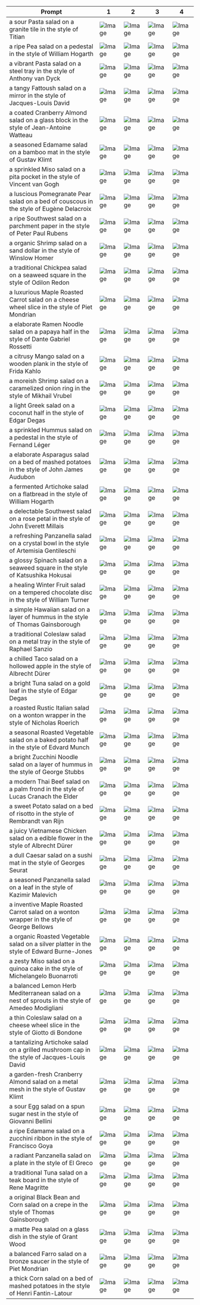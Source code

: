 | Prompt | 1 | 2 | 3 | 4 |
|-|-|-|-|-|
| a sour Pasta salad on a granite tile in the style of Titian | ![Image](https://salad-benchmark-public-assets.s3.us-east-2.amazonaws.com/sdxl/e858f69b-40b6-474b-b3b3-2bfc68a32194-0.jpg) | ![Image](https://salad-benchmark-public-assets.s3.us-east-2.amazonaws.com/sdxl/e858f69b-40b6-474b-b3b3-2bfc68a32194-1.jpg) | ![Image](https://salad-benchmark-public-assets.s3.us-east-2.amazonaws.com/sdxl/e858f69b-40b6-474b-b3b3-2bfc68a32194-2.jpg) | ![Image](https://salad-benchmark-public-assets.s3.us-east-2.amazonaws.com/sdxl/e858f69b-40b6-474b-b3b3-2bfc68a32194-3.jpg) |
| a ripe Pea salad on a pedestal in the style of William Hogarth | ![Image](https://salad-benchmark-public-assets.s3.us-east-2.amazonaws.com/sdxl/2e58ac1b-e3bc-4e01-9c34-ba49aedc6fe6-0.jpg) | ![Image](https://salad-benchmark-public-assets.s3.us-east-2.amazonaws.com/sdxl/2e58ac1b-e3bc-4e01-9c34-ba49aedc6fe6-1.jpg) | ![Image](https://salad-benchmark-public-assets.s3.us-east-2.amazonaws.com/sdxl/2e58ac1b-e3bc-4e01-9c34-ba49aedc6fe6-2.jpg) | ![Image](https://salad-benchmark-public-assets.s3.us-east-2.amazonaws.com/sdxl/2e58ac1b-e3bc-4e01-9c34-ba49aedc6fe6-3.jpg) |
| a vibrant Pasta salad on a steel tray in the style of Anthony van Dyck | ![Image](https://salad-benchmark-public-assets.s3.us-east-2.amazonaws.com/sdxl/168aeb59-c8d4-4fd5-9db9-b5cfb577a478-0.jpg) | ![Image](https://salad-benchmark-public-assets.s3.us-east-2.amazonaws.com/sdxl/168aeb59-c8d4-4fd5-9db9-b5cfb577a478-1.jpg) | ![Image](https://salad-benchmark-public-assets.s3.us-east-2.amazonaws.com/sdxl/168aeb59-c8d4-4fd5-9db9-b5cfb577a478-2.jpg) | ![Image](https://salad-benchmark-public-assets.s3.us-east-2.amazonaws.com/sdxl/168aeb59-c8d4-4fd5-9db9-b5cfb577a478-3.jpg) |
| a tangy Fattoush salad on a mirror in the style of Jacques-Louis David | ![Image](https://salad-benchmark-public-assets.s3.us-east-2.amazonaws.com/sdxl/5c4f09c4-f274-4b6c-9f9f-4b34948550f2-0.jpg) | ![Image](https://salad-benchmark-public-assets.s3.us-east-2.amazonaws.com/sdxl/5c4f09c4-f274-4b6c-9f9f-4b34948550f2-1.jpg) | ![Image](https://salad-benchmark-public-assets.s3.us-east-2.amazonaws.com/sdxl/5c4f09c4-f274-4b6c-9f9f-4b34948550f2-2.jpg) | ![Image](https://salad-benchmark-public-assets.s3.us-east-2.amazonaws.com/sdxl/5c4f09c4-f274-4b6c-9f9f-4b34948550f2-3.jpg) |
| a coated Cranberry Almond salad on a glass block in the style of Jean-Antoine Watteau | ![Image](https://salad-benchmark-public-assets.s3.us-east-2.amazonaws.com/sdxl/0215aae6-012d-409c-9cc6-419cdd50b440-0.jpg) | ![Image](https://salad-benchmark-public-assets.s3.us-east-2.amazonaws.com/sdxl/0215aae6-012d-409c-9cc6-419cdd50b440-1.jpg) | ![Image](https://salad-benchmark-public-assets.s3.us-east-2.amazonaws.com/sdxl/0215aae6-012d-409c-9cc6-419cdd50b440-2.jpg) | ![Image](https://salad-benchmark-public-assets.s3.us-east-2.amazonaws.com/sdxl/0215aae6-012d-409c-9cc6-419cdd50b440-3.jpg) |
| a seasoned Edamame salad on a bamboo mat in the style of Gustav Klimt | ![Image](https://salad-benchmark-public-assets.s3.us-east-2.amazonaws.com/sdxl/6fcf4e14-24ac-43aa-b448-0aa655fc0c68-0.jpg) | ![Image](https://salad-benchmark-public-assets.s3.us-east-2.amazonaws.com/sdxl/6fcf4e14-24ac-43aa-b448-0aa655fc0c68-1.jpg) | ![Image](https://salad-benchmark-public-assets.s3.us-east-2.amazonaws.com/sdxl/6fcf4e14-24ac-43aa-b448-0aa655fc0c68-2.jpg) | ![Image](https://salad-benchmark-public-assets.s3.us-east-2.amazonaws.com/sdxl/6fcf4e14-24ac-43aa-b448-0aa655fc0c68-3.jpg) |
| a sprinkled Miso salad on a pita pocket in the style of Vincent van Gogh | ![Image](https://salad-benchmark-public-assets.s3.us-east-2.amazonaws.com/sdxl/33a8eb94-3ce4-4225-b0ac-9c6b24a00453-0.jpg) | ![Image](https://salad-benchmark-public-assets.s3.us-east-2.amazonaws.com/sdxl/33a8eb94-3ce4-4225-b0ac-9c6b24a00453-1.jpg) | ![Image](https://salad-benchmark-public-assets.s3.us-east-2.amazonaws.com/sdxl/33a8eb94-3ce4-4225-b0ac-9c6b24a00453-2.jpg) | ![Image](https://salad-benchmark-public-assets.s3.us-east-2.amazonaws.com/sdxl/33a8eb94-3ce4-4225-b0ac-9c6b24a00453-3.jpg) |
| a luscious Pomegranate Pear salad on a bed of couscous in the style of Eugène Delacroix | ![Image](https://salad-benchmark-public-assets.s3.us-east-2.amazonaws.com/sdxl/951ba643-fc18-4b71-85dc-ecc6c1ef6495-0.jpg) | ![Image](https://salad-benchmark-public-assets.s3.us-east-2.amazonaws.com/sdxl/951ba643-fc18-4b71-85dc-ecc6c1ef6495-1.jpg) | ![Image](https://salad-benchmark-public-assets.s3.us-east-2.amazonaws.com/sdxl/951ba643-fc18-4b71-85dc-ecc6c1ef6495-2.jpg) | ![Image](https://salad-benchmark-public-assets.s3.us-east-2.amazonaws.com/sdxl/951ba643-fc18-4b71-85dc-ecc6c1ef6495-3.jpg) |
| a ripe Southwest salad on a parchment paper in the style of Peter Paul Rubens | ![Image](https://salad-benchmark-public-assets.s3.us-east-2.amazonaws.com/sdxl/e8be6d5d-1e33-45f8-a97e-20e74e56163f-0.jpg) | ![Image](https://salad-benchmark-public-assets.s3.us-east-2.amazonaws.com/sdxl/e8be6d5d-1e33-45f8-a97e-20e74e56163f-1.jpg) | ![Image](https://salad-benchmark-public-assets.s3.us-east-2.amazonaws.com/sdxl/e8be6d5d-1e33-45f8-a97e-20e74e56163f-2.jpg) | ![Image](https://salad-benchmark-public-assets.s3.us-east-2.amazonaws.com/sdxl/e8be6d5d-1e33-45f8-a97e-20e74e56163f-3.jpg) |
| a organic Shrimp salad on a sand dollar in the style of Winslow Homer | ![Image](https://salad-benchmark-public-assets.s3.us-east-2.amazonaws.com/sdxl/17f42e9b-845a-4d6f-9080-fc7f64a4ccea-0.jpg) | ![Image](https://salad-benchmark-public-assets.s3.us-east-2.amazonaws.com/sdxl/17f42e9b-845a-4d6f-9080-fc7f64a4ccea-1.jpg) | ![Image](https://salad-benchmark-public-assets.s3.us-east-2.amazonaws.com/sdxl/17f42e9b-845a-4d6f-9080-fc7f64a4ccea-2.jpg) | ![Image](https://salad-benchmark-public-assets.s3.us-east-2.amazonaws.com/sdxl/17f42e9b-845a-4d6f-9080-fc7f64a4ccea-3.jpg) |
| a traditional Chickpea salad on a seaweed square in the style of Odilon Redon | ![Image](https://salad-benchmark-public-assets.s3.us-east-2.amazonaws.com/sdxl/2b243ea0-8a2f-496d-b4f7-159007b0edba-0.jpg) | ![Image](https://salad-benchmark-public-assets.s3.us-east-2.amazonaws.com/sdxl/2b243ea0-8a2f-496d-b4f7-159007b0edba-1.jpg) | ![Image](https://salad-benchmark-public-assets.s3.us-east-2.amazonaws.com/sdxl/2b243ea0-8a2f-496d-b4f7-159007b0edba-2.jpg) | ![Image](https://salad-benchmark-public-assets.s3.us-east-2.amazonaws.com/sdxl/2b243ea0-8a2f-496d-b4f7-159007b0edba-3.jpg) |
| a luxurious Maple Roasted Carrot salad on a cheese wheel slice in the style of Piet Mondrian | ![Image](https://salad-benchmark-public-assets.s3.us-east-2.amazonaws.com/sdxl/5829a8c8-49d5-4ea6-b575-a9acffc9ae3e-0.jpg) | ![Image](https://salad-benchmark-public-assets.s3.us-east-2.amazonaws.com/sdxl/5829a8c8-49d5-4ea6-b575-a9acffc9ae3e-1.jpg) | ![Image](https://salad-benchmark-public-assets.s3.us-east-2.amazonaws.com/sdxl/5829a8c8-49d5-4ea6-b575-a9acffc9ae3e-2.jpg) | ![Image](https://salad-benchmark-public-assets.s3.us-east-2.amazonaws.com/sdxl/5829a8c8-49d5-4ea6-b575-a9acffc9ae3e-3.jpg) |
| a elaborate Ramen Noodle salad on a papaya half in the style of Dante Gabriel Rossetti | ![Image](https://salad-benchmark-public-assets.s3.us-east-2.amazonaws.com/sdxl/8a71d0cb-8481-4722-ae80-ab2d65f50119-0.jpg) | ![Image](https://salad-benchmark-public-assets.s3.us-east-2.amazonaws.com/sdxl/8a71d0cb-8481-4722-ae80-ab2d65f50119-1.jpg) | ![Image](https://salad-benchmark-public-assets.s3.us-east-2.amazonaws.com/sdxl/8a71d0cb-8481-4722-ae80-ab2d65f50119-2.jpg) | ![Image](https://salad-benchmark-public-assets.s3.us-east-2.amazonaws.com/sdxl/8a71d0cb-8481-4722-ae80-ab2d65f50119-3.jpg) |
| a citrusy Mango salad on a wooden plank in the style of Frida Kahlo | ![Image](https://salad-benchmark-public-assets.s3.us-east-2.amazonaws.com/sdxl/fe3d6b9a-6f0a-4205-a75f-9d32b42ece31-0.jpg) | ![Image](https://salad-benchmark-public-assets.s3.us-east-2.amazonaws.com/sdxl/fe3d6b9a-6f0a-4205-a75f-9d32b42ece31-1.jpg) | ![Image](https://salad-benchmark-public-assets.s3.us-east-2.amazonaws.com/sdxl/fe3d6b9a-6f0a-4205-a75f-9d32b42ece31-2.jpg) | ![Image](https://salad-benchmark-public-assets.s3.us-east-2.amazonaws.com/sdxl/fe3d6b9a-6f0a-4205-a75f-9d32b42ece31-3.jpg) |
| a moreish Shrimp salad on a caramelized onion ring in the style of Mikhail Vrubel | ![Image](https://salad-benchmark-public-assets.s3.us-east-2.amazonaws.com/sdxl/5cae3628-2ff8-4eb3-897e-236e083343e6-0.jpg) | ![Image](https://salad-benchmark-public-assets.s3.us-east-2.amazonaws.com/sdxl/5cae3628-2ff8-4eb3-897e-236e083343e6-1.jpg) | ![Image](https://salad-benchmark-public-assets.s3.us-east-2.amazonaws.com/sdxl/5cae3628-2ff8-4eb3-897e-236e083343e6-2.jpg) | ![Image](https://salad-benchmark-public-assets.s3.us-east-2.amazonaws.com/sdxl/5cae3628-2ff8-4eb3-897e-236e083343e6-3.jpg) |
| a light Greek salad on a coconut half in the style of Edgar Degas | ![Image](https://salad-benchmark-public-assets.s3.us-east-2.amazonaws.com/sdxl/eb9a695b-0099-46d2-9148-039610817689-0.jpg) | ![Image](https://salad-benchmark-public-assets.s3.us-east-2.amazonaws.com/sdxl/eb9a695b-0099-46d2-9148-039610817689-1.jpg) | ![Image](https://salad-benchmark-public-assets.s3.us-east-2.amazonaws.com/sdxl/eb9a695b-0099-46d2-9148-039610817689-2.jpg) | ![Image](https://salad-benchmark-public-assets.s3.us-east-2.amazonaws.com/sdxl/eb9a695b-0099-46d2-9148-039610817689-3.jpg) |
| a sprinkled Hummus salad on a pedestal in the style of Fernand Léger | ![Image](https://salad-benchmark-public-assets.s3.us-east-2.amazonaws.com/sdxl/146ba677-ebb6-4049-a6b9-dc9c9cd3e058-0.jpg) | ![Image](https://salad-benchmark-public-assets.s3.us-east-2.amazonaws.com/sdxl/146ba677-ebb6-4049-a6b9-dc9c9cd3e058-1.jpg) | ![Image](https://salad-benchmark-public-assets.s3.us-east-2.amazonaws.com/sdxl/146ba677-ebb6-4049-a6b9-dc9c9cd3e058-2.jpg) | ![Image](https://salad-benchmark-public-assets.s3.us-east-2.amazonaws.com/sdxl/146ba677-ebb6-4049-a6b9-dc9c9cd3e058-3.jpg) |
| a elaborate Asparagus salad on a bed of mashed potatoes in the style of John James Audubon | ![Image](https://salad-benchmark-public-assets.s3.us-east-2.amazonaws.com/sdxl/12630fc7-1d4d-4d88-affe-846111f959f5-0.jpg) | ![Image](https://salad-benchmark-public-assets.s3.us-east-2.amazonaws.com/sdxl/12630fc7-1d4d-4d88-affe-846111f959f5-1.jpg) | ![Image](https://salad-benchmark-public-assets.s3.us-east-2.amazonaws.com/sdxl/12630fc7-1d4d-4d88-affe-846111f959f5-2.jpg) | ![Image](https://salad-benchmark-public-assets.s3.us-east-2.amazonaws.com/sdxl/12630fc7-1d4d-4d88-affe-846111f959f5-3.jpg) |
| a fermented Artichoke salad on a flatbread in the style of William Hogarth | ![Image](https://salad-benchmark-public-assets.s3.us-east-2.amazonaws.com/sdxl/8ca7de0f-9eff-42df-8cd3-ca51f95a3928-0.jpg) | ![Image](https://salad-benchmark-public-assets.s3.us-east-2.amazonaws.com/sdxl/8ca7de0f-9eff-42df-8cd3-ca51f95a3928-1.jpg) | ![Image](https://salad-benchmark-public-assets.s3.us-east-2.amazonaws.com/sdxl/8ca7de0f-9eff-42df-8cd3-ca51f95a3928-2.jpg) | ![Image](https://salad-benchmark-public-assets.s3.us-east-2.amazonaws.com/sdxl/8ca7de0f-9eff-42df-8cd3-ca51f95a3928-3.jpg) |
| a delectable Southwest salad on a rose petal in the style of John Everett Millais | ![Image](https://salad-benchmark-public-assets.s3.us-east-2.amazonaws.com/sdxl/e737297f-2092-4857-a195-1800aed41445-0.jpg) | ![Image](https://salad-benchmark-public-assets.s3.us-east-2.amazonaws.com/sdxl/e737297f-2092-4857-a195-1800aed41445-1.jpg) | ![Image](https://salad-benchmark-public-assets.s3.us-east-2.amazonaws.com/sdxl/e737297f-2092-4857-a195-1800aed41445-2.jpg) | ![Image](https://salad-benchmark-public-assets.s3.us-east-2.amazonaws.com/sdxl/e737297f-2092-4857-a195-1800aed41445-3.jpg) |
| a refreshing Panzanella salad on a crystal bowl in the style of Artemisia Gentileschi | ![Image](https://salad-benchmark-public-assets.s3.us-east-2.amazonaws.com/sdxl/539ddcef-753d-40e2-a39a-635c4d5131c6-0.jpg) | ![Image](https://salad-benchmark-public-assets.s3.us-east-2.amazonaws.com/sdxl/539ddcef-753d-40e2-a39a-635c4d5131c6-1.jpg) | ![Image](https://salad-benchmark-public-assets.s3.us-east-2.amazonaws.com/sdxl/539ddcef-753d-40e2-a39a-635c4d5131c6-2.jpg) | ![Image](https://salad-benchmark-public-assets.s3.us-east-2.amazonaws.com/sdxl/539ddcef-753d-40e2-a39a-635c4d5131c6-3.jpg) |
| a glossy Spinach salad on a seaweed square in the style of Katsushika Hokusai | ![Image](https://salad-benchmark-public-assets.s3.us-east-2.amazonaws.com/sdxl/62441bd8-f4c3-4633-acd8-134bcfe9096c-0.jpg) | ![Image](https://salad-benchmark-public-assets.s3.us-east-2.amazonaws.com/sdxl/62441bd8-f4c3-4633-acd8-134bcfe9096c-1.jpg) | ![Image](https://salad-benchmark-public-assets.s3.us-east-2.amazonaws.com/sdxl/62441bd8-f4c3-4633-acd8-134bcfe9096c-2.jpg) | ![Image](https://salad-benchmark-public-assets.s3.us-east-2.amazonaws.com/sdxl/62441bd8-f4c3-4633-acd8-134bcfe9096c-3.jpg) |
| a healing Winter Fruit salad on a tempered chocolate disc in the style of William Turner | ![Image](https://salad-benchmark-public-assets.s3.us-east-2.amazonaws.com/sdxl/a64a9219-c17b-458d-b574-4624b6330d38-0.jpg) | ![Image](https://salad-benchmark-public-assets.s3.us-east-2.amazonaws.com/sdxl/a64a9219-c17b-458d-b574-4624b6330d38-1.jpg) | ![Image](https://salad-benchmark-public-assets.s3.us-east-2.amazonaws.com/sdxl/a64a9219-c17b-458d-b574-4624b6330d38-2.jpg) | ![Image](https://salad-benchmark-public-assets.s3.us-east-2.amazonaws.com/sdxl/a64a9219-c17b-458d-b574-4624b6330d38-3.jpg) |
| a simple Hawaiian salad on a layer of hummus in the style of Thomas Gainsborough | ![Image](https://salad-benchmark-public-assets.s3.us-east-2.amazonaws.com/sdxl/5954dd90-ad30-4acc-86dc-e7cb1f8985dc-0.jpg) | ![Image](https://salad-benchmark-public-assets.s3.us-east-2.amazonaws.com/sdxl/5954dd90-ad30-4acc-86dc-e7cb1f8985dc-1.jpg) | ![Image](https://salad-benchmark-public-assets.s3.us-east-2.amazonaws.com/sdxl/5954dd90-ad30-4acc-86dc-e7cb1f8985dc-2.jpg) | ![Image](https://salad-benchmark-public-assets.s3.us-east-2.amazonaws.com/sdxl/5954dd90-ad30-4acc-86dc-e7cb1f8985dc-3.jpg) |
| a traditional Coleslaw salad on a metal tray in the style of Raphael Sanzio | ![Image](https://salad-benchmark-public-assets.s3.us-east-2.amazonaws.com/sdxl/9cb2fc1e-edea-4938-bb21-5ec364bc4ede-0.jpg) | ![Image](https://salad-benchmark-public-assets.s3.us-east-2.amazonaws.com/sdxl/9cb2fc1e-edea-4938-bb21-5ec364bc4ede-1.jpg) | ![Image](https://salad-benchmark-public-assets.s3.us-east-2.amazonaws.com/sdxl/9cb2fc1e-edea-4938-bb21-5ec364bc4ede-2.jpg) | ![Image](https://salad-benchmark-public-assets.s3.us-east-2.amazonaws.com/sdxl/9cb2fc1e-edea-4938-bb21-5ec364bc4ede-3.jpg) |
| a chilled Taco salad on a hollowed apple in the style of Albrecht Dürer | ![Image](https://salad-benchmark-public-assets.s3.us-east-2.amazonaws.com/sdxl/58b2f91f-016a-4689-a087-16b7d43a4579-0.jpg) | ![Image](https://salad-benchmark-public-assets.s3.us-east-2.amazonaws.com/sdxl/58b2f91f-016a-4689-a087-16b7d43a4579-1.jpg) | ![Image](https://salad-benchmark-public-assets.s3.us-east-2.amazonaws.com/sdxl/58b2f91f-016a-4689-a087-16b7d43a4579-2.jpg) | ![Image](https://salad-benchmark-public-assets.s3.us-east-2.amazonaws.com/sdxl/58b2f91f-016a-4689-a087-16b7d43a4579-3.jpg) |
| a bright Tuna salad on a gold leaf in the style of Edgar Degas | ![Image](https://salad-benchmark-public-assets.s3.us-east-2.amazonaws.com/sdxl/e5e14fb6-f342-4624-8f6b-ae51d50585bb-0.jpg) | ![Image](https://salad-benchmark-public-assets.s3.us-east-2.amazonaws.com/sdxl/e5e14fb6-f342-4624-8f6b-ae51d50585bb-1.jpg) | ![Image](https://salad-benchmark-public-assets.s3.us-east-2.amazonaws.com/sdxl/e5e14fb6-f342-4624-8f6b-ae51d50585bb-2.jpg) | ![Image](https://salad-benchmark-public-assets.s3.us-east-2.amazonaws.com/sdxl/e5e14fb6-f342-4624-8f6b-ae51d50585bb-3.jpg) |
| a roasted Rustic Italian salad on a wonton wrapper in the style of Nicholas Roerich | ![Image](https://salad-benchmark-public-assets.s3.us-east-2.amazonaws.com/sdxl/a37f6647-9d4b-418d-849a-d85c58215fa5-0.jpg) | ![Image](https://salad-benchmark-public-assets.s3.us-east-2.amazonaws.com/sdxl/a37f6647-9d4b-418d-849a-d85c58215fa5-1.jpg) | ![Image](https://salad-benchmark-public-assets.s3.us-east-2.amazonaws.com/sdxl/a37f6647-9d4b-418d-849a-d85c58215fa5-2.jpg) | ![Image](https://salad-benchmark-public-assets.s3.us-east-2.amazonaws.com/sdxl/a37f6647-9d4b-418d-849a-d85c58215fa5-3.jpg) |
| a seasonal Roasted Vegetable salad on a baked potato half in the style of Edvard Munch | ![Image](https://salad-benchmark-public-assets.s3.us-east-2.amazonaws.com/sdxl/9b18d329-4ee3-4f3b-9791-647d18cb65fc-0.jpg) | ![Image](https://salad-benchmark-public-assets.s3.us-east-2.amazonaws.com/sdxl/9b18d329-4ee3-4f3b-9791-647d18cb65fc-1.jpg) | ![Image](https://salad-benchmark-public-assets.s3.us-east-2.amazonaws.com/sdxl/9b18d329-4ee3-4f3b-9791-647d18cb65fc-2.jpg) | ![Image](https://salad-benchmark-public-assets.s3.us-east-2.amazonaws.com/sdxl/9b18d329-4ee3-4f3b-9791-647d18cb65fc-3.jpg) |
| a bright Zucchini Noodle salad on a layer of hummus in the style of George Stubbs | ![Image](https://salad-benchmark-public-assets.s3.us-east-2.amazonaws.com/sdxl/cb962a80-3ae7-415e-8914-384c66372f23-0.jpg) | ![Image](https://salad-benchmark-public-assets.s3.us-east-2.amazonaws.com/sdxl/cb962a80-3ae7-415e-8914-384c66372f23-1.jpg) | ![Image](https://salad-benchmark-public-assets.s3.us-east-2.amazonaws.com/sdxl/cb962a80-3ae7-415e-8914-384c66372f23-2.jpg) | ![Image](https://salad-benchmark-public-assets.s3.us-east-2.amazonaws.com/sdxl/cb962a80-3ae7-415e-8914-384c66372f23-3.jpg) |
| a modern Thai Beef salad on a palm frond in the style of Lucas Cranach the Elder | ![Image](https://salad-benchmark-public-assets.s3.us-east-2.amazonaws.com/sdxl/5f2e96b2-f43b-46f2-9c78-6fa1ea8edccc-0.jpg) | ![Image](https://salad-benchmark-public-assets.s3.us-east-2.amazonaws.com/sdxl/5f2e96b2-f43b-46f2-9c78-6fa1ea8edccc-1.jpg) | ![Image](https://salad-benchmark-public-assets.s3.us-east-2.amazonaws.com/sdxl/5f2e96b2-f43b-46f2-9c78-6fa1ea8edccc-2.jpg) | ![Image](https://salad-benchmark-public-assets.s3.us-east-2.amazonaws.com/sdxl/5f2e96b2-f43b-46f2-9c78-6fa1ea8edccc-3.jpg) |
| a sweet Potato salad on a bed of risotto in the style of Rembrandt van Rijn | ![Image](https://salad-benchmark-public-assets.s3.us-east-2.amazonaws.com/sdxl/e558bec7-a96d-4558-b3f1-8f924fbaf6cf-0.jpg) | ![Image](https://salad-benchmark-public-assets.s3.us-east-2.amazonaws.com/sdxl/e558bec7-a96d-4558-b3f1-8f924fbaf6cf-1.jpg) | ![Image](https://salad-benchmark-public-assets.s3.us-east-2.amazonaws.com/sdxl/e558bec7-a96d-4558-b3f1-8f924fbaf6cf-2.jpg) | ![Image](https://salad-benchmark-public-assets.s3.us-east-2.amazonaws.com/sdxl/e558bec7-a96d-4558-b3f1-8f924fbaf6cf-3.jpg) |
| a juicy Vietnamese Chicken salad on a edible flower in the style of Albrecht Dürer | ![Image](https://salad-benchmark-public-assets.s3.us-east-2.amazonaws.com/sdxl/71847cf4-4161-46bf-af9b-72b44cf31b1a-0.jpg) | ![Image](https://salad-benchmark-public-assets.s3.us-east-2.amazonaws.com/sdxl/71847cf4-4161-46bf-af9b-72b44cf31b1a-1.jpg) | ![Image](https://salad-benchmark-public-assets.s3.us-east-2.amazonaws.com/sdxl/71847cf4-4161-46bf-af9b-72b44cf31b1a-2.jpg) | ![Image](https://salad-benchmark-public-assets.s3.us-east-2.amazonaws.com/sdxl/71847cf4-4161-46bf-af9b-72b44cf31b1a-3.jpg) |
| a dull Caesar salad on a sushi mat in the style of Georges Seurat | ![Image](https://salad-benchmark-public-assets.s3.us-east-2.amazonaws.com/sdxl/8fc5217a-e177-4fa3-9af4-270e2d63e46b-0.jpg) | ![Image](https://salad-benchmark-public-assets.s3.us-east-2.amazonaws.com/sdxl/8fc5217a-e177-4fa3-9af4-270e2d63e46b-1.jpg) | ![Image](https://salad-benchmark-public-assets.s3.us-east-2.amazonaws.com/sdxl/8fc5217a-e177-4fa3-9af4-270e2d63e46b-2.jpg) | ![Image](https://salad-benchmark-public-assets.s3.us-east-2.amazonaws.com/sdxl/8fc5217a-e177-4fa3-9af4-270e2d63e46b-3.jpg) |
| a seasoned Panzanella salad on a leaf in the style of Kazimir Malevich | ![Image](https://salad-benchmark-public-assets.s3.us-east-2.amazonaws.com/sdxl/b26b5acc-90a3-4481-a48d-524c6aaf5469-0.jpg) | ![Image](https://salad-benchmark-public-assets.s3.us-east-2.amazonaws.com/sdxl/b26b5acc-90a3-4481-a48d-524c6aaf5469-1.jpg) | ![Image](https://salad-benchmark-public-assets.s3.us-east-2.amazonaws.com/sdxl/b26b5acc-90a3-4481-a48d-524c6aaf5469-2.jpg) | ![Image](https://salad-benchmark-public-assets.s3.us-east-2.amazonaws.com/sdxl/b26b5acc-90a3-4481-a48d-524c6aaf5469-3.jpg) |
| a inventive Maple Roasted Carrot salad on a wonton wrapper in the style of George Bellows | ![Image](https://salad-benchmark-public-assets.s3.us-east-2.amazonaws.com/sdxl/ee249b80-47d6-4d7c-9b51-f14c974c8617-0.jpg) | ![Image](https://salad-benchmark-public-assets.s3.us-east-2.amazonaws.com/sdxl/ee249b80-47d6-4d7c-9b51-f14c974c8617-1.jpg) | ![Image](https://salad-benchmark-public-assets.s3.us-east-2.amazonaws.com/sdxl/ee249b80-47d6-4d7c-9b51-f14c974c8617-2.jpg) | ![Image](https://salad-benchmark-public-assets.s3.us-east-2.amazonaws.com/sdxl/ee249b80-47d6-4d7c-9b51-f14c974c8617-3.jpg) |
| a organic Roasted Vegetable salad on a silver platter in the style of Edward Burne-Jones | ![Image](https://salad-benchmark-public-assets.s3.us-east-2.amazonaws.com/sdxl/a73d7ede-075c-4419-bd6c-13319cf2c8c7-0.jpg) | ![Image](https://salad-benchmark-public-assets.s3.us-east-2.amazonaws.com/sdxl/a73d7ede-075c-4419-bd6c-13319cf2c8c7-1.jpg) | ![Image](https://salad-benchmark-public-assets.s3.us-east-2.amazonaws.com/sdxl/a73d7ede-075c-4419-bd6c-13319cf2c8c7-2.jpg) | ![Image](https://salad-benchmark-public-assets.s3.us-east-2.amazonaws.com/sdxl/a73d7ede-075c-4419-bd6c-13319cf2c8c7-3.jpg) |
| a zesty Miso salad on a quinoa cake in the style of Michelangelo Buonarroti | ![Image](https://salad-benchmark-public-assets.s3.us-east-2.amazonaws.com/sdxl/bd30849c-bef2-4f0f-aed0-553c9687781a-0.jpg) | ![Image](https://salad-benchmark-public-assets.s3.us-east-2.amazonaws.com/sdxl/bd30849c-bef2-4f0f-aed0-553c9687781a-1.jpg) | ![Image](https://salad-benchmark-public-assets.s3.us-east-2.amazonaws.com/sdxl/bd30849c-bef2-4f0f-aed0-553c9687781a-2.jpg) | ![Image](https://salad-benchmark-public-assets.s3.us-east-2.amazonaws.com/sdxl/bd30849c-bef2-4f0f-aed0-553c9687781a-3.jpg) |
| a balanced Lemon Herb Mediterranean salad on a nest of sprouts in the style of Amedeo Modigliani | ![Image](https://salad-benchmark-public-assets.s3.us-east-2.amazonaws.com/sdxl/23b7a2c2-7c2a-4990-a613-961f43c4ffc7-0.jpg) | ![Image](https://salad-benchmark-public-assets.s3.us-east-2.amazonaws.com/sdxl/23b7a2c2-7c2a-4990-a613-961f43c4ffc7-1.jpg) | ![Image](https://salad-benchmark-public-assets.s3.us-east-2.amazonaws.com/sdxl/23b7a2c2-7c2a-4990-a613-961f43c4ffc7-2.jpg) | ![Image](https://salad-benchmark-public-assets.s3.us-east-2.amazonaws.com/sdxl/23b7a2c2-7c2a-4990-a613-961f43c4ffc7-3.jpg) |
| a thin Coleslaw salad on a cheese wheel slice in the style of Giotto di Bondone | ![Image](https://salad-benchmark-public-assets.s3.us-east-2.amazonaws.com/sdxl/9020f593-65cc-4dc8-ac6d-61de72cfdd60-0.jpg) | ![Image](https://salad-benchmark-public-assets.s3.us-east-2.amazonaws.com/sdxl/9020f593-65cc-4dc8-ac6d-61de72cfdd60-1.jpg) | ![Image](https://salad-benchmark-public-assets.s3.us-east-2.amazonaws.com/sdxl/9020f593-65cc-4dc8-ac6d-61de72cfdd60-2.jpg) | ![Image](https://salad-benchmark-public-assets.s3.us-east-2.amazonaws.com/sdxl/9020f593-65cc-4dc8-ac6d-61de72cfdd60-3.jpg) |
| a tantalizing Artichoke salad on a grilled mushroom cap in the style of Jacques-Louis David | ![Image](https://salad-benchmark-public-assets.s3.us-east-2.amazonaws.com/sdxl/b9bc92a3-6553-4acb-8e46-9f30274f8b8b-0.jpg) | ![Image](https://salad-benchmark-public-assets.s3.us-east-2.amazonaws.com/sdxl/b9bc92a3-6553-4acb-8e46-9f30274f8b8b-1.jpg) | ![Image](https://salad-benchmark-public-assets.s3.us-east-2.amazonaws.com/sdxl/b9bc92a3-6553-4acb-8e46-9f30274f8b8b-2.jpg) | ![Image](https://salad-benchmark-public-assets.s3.us-east-2.amazonaws.com/sdxl/b9bc92a3-6553-4acb-8e46-9f30274f8b8b-3.jpg) |
| a garden-fresh Cranberry Almond salad on a metal mesh in the style of Gustav Klimt | ![Image](https://salad-benchmark-public-assets.s3.us-east-2.amazonaws.com/sdxl/96777f00-9800-4220-917a-f49206bea433-0.jpg) | ![Image](https://salad-benchmark-public-assets.s3.us-east-2.amazonaws.com/sdxl/96777f00-9800-4220-917a-f49206bea433-1.jpg) | ![Image](https://salad-benchmark-public-assets.s3.us-east-2.amazonaws.com/sdxl/96777f00-9800-4220-917a-f49206bea433-2.jpg) | ![Image](https://salad-benchmark-public-assets.s3.us-east-2.amazonaws.com/sdxl/96777f00-9800-4220-917a-f49206bea433-3.jpg) |
| a sour Egg salad on a spun sugar nest in the style of Giovanni Bellini | ![Image](https://salad-benchmark-public-assets.s3.us-east-2.amazonaws.com/sdxl/58cbc228-8a77-4214-b323-8e4f5a35134b-0.jpg) | ![Image](https://salad-benchmark-public-assets.s3.us-east-2.amazonaws.com/sdxl/58cbc228-8a77-4214-b323-8e4f5a35134b-1.jpg) | ![Image](https://salad-benchmark-public-assets.s3.us-east-2.amazonaws.com/sdxl/58cbc228-8a77-4214-b323-8e4f5a35134b-2.jpg) | ![Image](https://salad-benchmark-public-assets.s3.us-east-2.amazonaws.com/sdxl/58cbc228-8a77-4214-b323-8e4f5a35134b-3.jpg) |
| a ripe Edamame salad on a zucchini ribbon in the style of Francisco Goya | ![Image](https://salad-benchmark-public-assets.s3.us-east-2.amazonaws.com/sdxl/8f904c3c-8753-4dae-ba66-f201ec1d49dc-0.jpg) | ![Image](https://salad-benchmark-public-assets.s3.us-east-2.amazonaws.com/sdxl/8f904c3c-8753-4dae-ba66-f201ec1d49dc-1.jpg) | ![Image](https://salad-benchmark-public-assets.s3.us-east-2.amazonaws.com/sdxl/8f904c3c-8753-4dae-ba66-f201ec1d49dc-2.jpg) | ![Image](https://salad-benchmark-public-assets.s3.us-east-2.amazonaws.com/sdxl/8f904c3c-8753-4dae-ba66-f201ec1d49dc-3.jpg) |
| a radiant Panzanella salad on a plate in the style of El Greco | ![Image](https://salad-benchmark-public-assets.s3.us-east-2.amazonaws.com/sdxl/56ed2afb-808f-4dba-b906-8ba34aa8f525-0.jpg) | ![Image](https://salad-benchmark-public-assets.s3.us-east-2.amazonaws.com/sdxl/56ed2afb-808f-4dba-b906-8ba34aa8f525-1.jpg) | ![Image](https://salad-benchmark-public-assets.s3.us-east-2.amazonaws.com/sdxl/56ed2afb-808f-4dba-b906-8ba34aa8f525-2.jpg) | ![Image](https://salad-benchmark-public-assets.s3.us-east-2.amazonaws.com/sdxl/56ed2afb-808f-4dba-b906-8ba34aa8f525-3.jpg) |
| a traditional Tuna salad on a teak board in the style of Rene Magritte | ![Image](https://salad-benchmark-public-assets.s3.us-east-2.amazonaws.com/sdxl/fa6e4d22-24c8-4da0-b18b-47f77e91894f-0.jpg) | ![Image](https://salad-benchmark-public-assets.s3.us-east-2.amazonaws.com/sdxl/fa6e4d22-24c8-4da0-b18b-47f77e91894f-1.jpg) | ![Image](https://salad-benchmark-public-assets.s3.us-east-2.amazonaws.com/sdxl/fa6e4d22-24c8-4da0-b18b-47f77e91894f-2.jpg) | ![Image](https://salad-benchmark-public-assets.s3.us-east-2.amazonaws.com/sdxl/fa6e4d22-24c8-4da0-b18b-47f77e91894f-3.jpg) |
| a original Black Bean and Corn salad on a crepe in the style of Thomas Gainsborough | ![Image](https://salad-benchmark-public-assets.s3.us-east-2.amazonaws.com/sdxl/e006cdbc-51cb-4595-b0f9-0acfc7e67df4-0.jpg) | ![Image](https://salad-benchmark-public-assets.s3.us-east-2.amazonaws.com/sdxl/e006cdbc-51cb-4595-b0f9-0acfc7e67df4-1.jpg) | ![Image](https://salad-benchmark-public-assets.s3.us-east-2.amazonaws.com/sdxl/e006cdbc-51cb-4595-b0f9-0acfc7e67df4-2.jpg) | ![Image](https://salad-benchmark-public-assets.s3.us-east-2.amazonaws.com/sdxl/e006cdbc-51cb-4595-b0f9-0acfc7e67df4-3.jpg) |
| a matte Pea salad on a glass dish in the style of Grant Wood | ![Image](https://salad-benchmark-public-assets.s3.us-east-2.amazonaws.com/sdxl/5f57bc0e-2224-4e78-9d42-999887fb283b-0.jpg) | ![Image](https://salad-benchmark-public-assets.s3.us-east-2.amazonaws.com/sdxl/5f57bc0e-2224-4e78-9d42-999887fb283b-1.jpg) | ![Image](https://salad-benchmark-public-assets.s3.us-east-2.amazonaws.com/sdxl/5f57bc0e-2224-4e78-9d42-999887fb283b-2.jpg) | ![Image](https://salad-benchmark-public-assets.s3.us-east-2.amazonaws.com/sdxl/5f57bc0e-2224-4e78-9d42-999887fb283b-3.jpg) |
| a balanced Farro salad on a bronze saucer in the style of Piet Mondrian | ![Image](https://salad-benchmark-public-assets.s3.us-east-2.amazonaws.com/sdxl/c09b33e1-92a7-4db8-b736-44f78db12757-0.jpg) | ![Image](https://salad-benchmark-public-assets.s3.us-east-2.amazonaws.com/sdxl/c09b33e1-92a7-4db8-b736-44f78db12757-1.jpg) | ![Image](https://salad-benchmark-public-assets.s3.us-east-2.amazonaws.com/sdxl/c09b33e1-92a7-4db8-b736-44f78db12757-2.jpg) | ![Image](https://salad-benchmark-public-assets.s3.us-east-2.amazonaws.com/sdxl/c09b33e1-92a7-4db8-b736-44f78db12757-3.jpg) |
| a thick Corn salad on a bed of mashed potatoes in the style of Henri Fantin-Latour | ![Image](https://salad-benchmark-public-assets.s3.us-east-2.amazonaws.com/sdxl/195db09d-a420-40bf-9e5f-182af5accef2-0.jpg) | ![Image](https://salad-benchmark-public-assets.s3.us-east-2.amazonaws.com/sdxl/195db09d-a420-40bf-9e5f-182af5accef2-1.jpg) | ![Image](https://salad-benchmark-public-assets.s3.us-east-2.amazonaws.com/sdxl/195db09d-a420-40bf-9e5f-182af5accef2-2.jpg) | ![Image](https://salad-benchmark-public-assets.s3.us-east-2.amazonaws.com/sdxl/195db09d-a420-40bf-9e5f-182af5accef2-3.jpg) |
